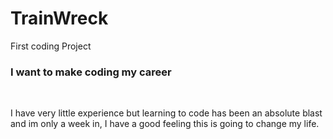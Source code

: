 # TrainWreck
First coding Project
<html>
  <head>
    <link rel="stylesheet" href= "style.css">
  </head>
  <body>
    <h3>I want to make coding my career</h3>
    </br>
  <p>I have very little experience but learning to code has been an absolute blast and im only a week in, I have a good feeling this is going to change my life.</p>
  </body>
  </html>
